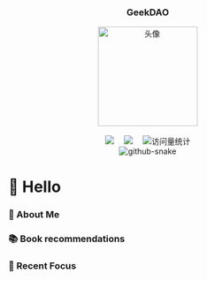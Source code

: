
<div align="center">

  <h3>GeekDAO</h3>
  <picture>
    <img src="https://cdn.jsdelivr.net/gh/geekdao-info/geekdao-info/assets/images/person.png" height="180" alt="头像" />
  </picture>

  <div>&nbsp;</div>

  <!-- 个人信息 -->
  <div>
    <a href="https://blog.geekdao.info/"><img src="https://img.shields.io/badge/Blog-博客-blue" /></a>&emsp;
    <a href="https://geekdao.info"><img src="https://img.shields.io/badge/Website-网站-blue" /></a>&emsp;
    <!-- 访问量统计徽标 -->
    <img src="https://komarev.com/ghpvc/?username=geekdao-info&label=View&color=41c463" alt="访问量统计" />
  </div>
    <!-- 贪吃蛇贡献图 -->
  <picture>
    <source media="(prefers-color-scheme: dark)" srcset="https://cdn.jsdelivr.net/gh/geekdao-info/geekdao-info/profile-snake-contrib/github-contribution-grid-snake-dark.svg" />
    <source media="(prefers-color-scheme: light)" srcset="https://cdn.jsdelivr.net/gh/geekdao-info/geekdao-info/profile-snake-contrib/github-contribution-grid-snake.svg" />
    <img alt="github-snake" src="https://cdn.jsdelivr.net/gh/geekdao-info/geekdao-info/profile-snake-contrib/github-contribution-grid-snake-dark.svg" />
  </picture>
</div>

#  🙋 Hello

### 🤺 About Me


### 📚 Book recommendations

### 🌟 Recent Focus

